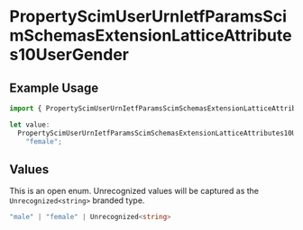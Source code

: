 # PropertyScimUserUrnIetfParamsScimSchemasExtensionLatticeAttributes10UserGender

## Example Usage

```typescript
import { PropertyScimUserUrnIetfParamsScimSchemasExtensionLatticeAttributes10UserGender } from "@unified-api/typescript-sdk/sdk/models/shared";

let value:
  PropertyScimUserUrnIetfParamsScimSchemasExtensionLatticeAttributes10UserGender =
    "female";
```

## Values

This is an open enum. Unrecognized values will be captured as the `Unrecognized<string>` branded type.

```typescript
"male" | "female" | Unrecognized<string>
```